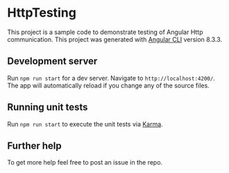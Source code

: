 # HttpTesting

This project is a sample code to demonstrate testing of Angular Http communication.
This project was generated with [Angular CLI](https://github.com/angular/angular-cli) version 8.3.3.

## Development server

Run `npm run start` for a dev server. Navigate to `http://localhost:4200/`. The app will automatically reload if you change any of the source files.

## Running unit tests

Run `npm run start` to execute the unit tests via [Karma](https://karma-runner.github.io).

## Further help

To get more help feel free to post an issue in the repo.
